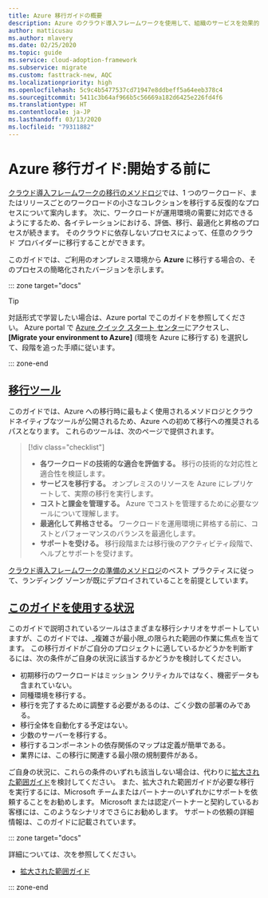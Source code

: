 ```yaml
---
title: Azure 移行ガイドの概要
description: Azure のクラウド導入フレームワークを使用して、組織のサービスを効果的に Azure に移行する方法について学習します。
author: matticusau
ms.author: mlavery
ms.date: 02/25/2020
ms.topic: guide
ms.service: cloud-adoption-framework
ms.subservice: migrate
ms.custom: fasttrack-new, AQC
ms.localizationpriority: high
ms.openlocfilehash: 5c9c4b5477537cd71947e8ddbeff5a64eeb378c4
ms.sourcegitcommit: 5411c3b64af966b5c56669a182d6425e226fd4f6
ms.translationtype: HT
ms.contentlocale: ja-JP
ms.lasthandoff: 03/13/2020
ms.locfileid: "79311882"
---
```

# <a name="azure-migration-guide-before-you-start"></a>Azure 移行ガイド:開始する前に

[クラウド導入フレームワークの移行のメソドロジ](../index.md)では、1 つのワークロード、またはリリースごとのワークロードの小さなコレクションを移行する反復的なプロセスについて案内します。 次に、ワークロードが運用環境の需要に対応できるようにするため、各イテレーションにおける、評価、移行、最適化と昇格のプロセスが続きます。 そのクラウドに依存しないプロセスによって、任意のクラウド プロバイダーに移行することができます。

このガイドでは、ご利用のオンプレミス環境から **Azure** に移行する場合の、そのプロセスの簡略化されたバージョンを示します。

::: zone target="docs"

> [!TIP]
> 対話形式で学習したい場合は、Azure portal でこのガイドを参照してください。 Azure portal で [Azure クイック スタート センター](https://portal.azure.com/?feature.quickstart=true#blade/Microsoft_Azure_Resources/QuickstartCenterBlade)にアクセスし、 **[Migrate your environment to Azure]** \(環境を Azure に移行する\) を選択して、段階を追った手順に従います。

::: zone-end

## <a name="migration-tools"></a>[移行ツール](#tab/MigrationTools)

このガイドでは、Azure への移行時に最もよく使用されるメソドロジとクラウドネイティブなツールが公開されるため、Azure への初めて移行への推奨されるパスとなります。 これらのツールは、次のページで提供されます。

> [!div class="checklist"]
>
> - **各ワークロードの技術的な適合を評価する。** 移行の技術的な対応性と適合性を検証します。
> - **サービスを移行する。** オンプレミスのリソースを Azure にレプリケートして、実際の移行を実行します。
> - **コストと課金を管理する。** Azure でコストを管理するために必要なツールについて理解します。
> - **最適化して昇格させる。** ワークロードを運用環境に昇格する前に、コストとパフォーマンスのバランスを最適化します。
> - **サポートを受ける。** 移行段階または移行後のアクティビティ段階で、ヘルプとサポートを受けます。

[クラウド導入フレームワークの準備のメソドロジ](../../ready/index.md)のベスト プラクティスに従って、ランディング ゾーンが既にデプロイされていることを前提としています。

## <a name="when-to-use-this-guide"></a>[このガイドを使用する状況](#tab/WhenToUseThisGuide)

このガイドで説明されているツールはさまざまな移行シナリオをサポートしていますが、このガイドでは、_複雑さが最小限_の限られた範囲の作業に焦点を当てます。 この移行ガイドがご自分のプロジェクトに適しているかどうかを判断するには、次の条件がご自身の状況に該当するかどうかを検討してください。

- 初期移行のワークロードはミッション クリティカルではなく、機密データも含まれていない。
- 同種環境を移行する。
- 移行を完了するために調整する必要があるのは、ごく少数の部署のみである。
- 移行全体を自動化する予定はない。
- 少数のサーバーを移行する。
- 移行するコンポーネントの依存関係のマップは定義が簡単である。
- 業界には、この移行に関連する最小限の規制要件がある。

ご自身の状況に、これらの条件のいずれも該当しない場合は、代わりに[拡大された範囲ガイド](../expanded-scope/index.md)を検討してください。 また、拡大された範囲ガイドが必要な移行を実行するには、Microsoft チームまたはパートナーのいずれかにサポートを依頼することをお勧めします。 Microsoft または認定パートナーと契約しているお客様には、このようなシナリオでさらにお勧めします。 サポートの依頼の詳細情報は、このガイドに記載されています。

<!-- markdownlint-enable MD033 -->

::: zone target="docs"

詳細については、次を参照してください。

- [拡大された範囲ガイド](../expanded-scope/index.md)

::: zone-end
